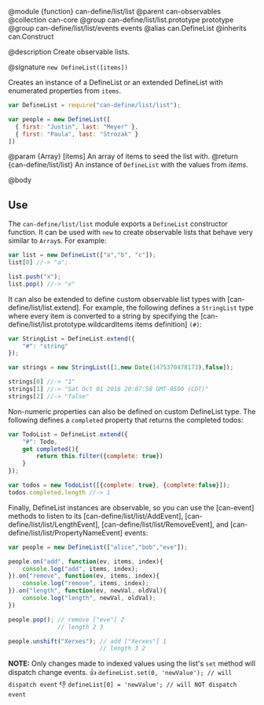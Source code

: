 @module {function} can-define/list/list
@parent can-observables
@collection can-core
@group can-define/list/list.prototype prototype
@group can-define/list/list/events events
@alias can.DefineList
@inherits can.Construct


@description Create observable lists.

@signature `new DefineList([items])`

Creates an instance of a DefineList or an extended DefineList with enumerated properties from `items`.

```js
var DefineList = require("can-define/list/list");

var people = new DefineList([
  { first: "Justin", last: "Meyer" },
  { first: "Paula", last: "Strozak" }
])
```

  @param {Array} [items] An array of items to seed the list with.
  @return {can-define/list/list} An instance of `DefineList` with the values from _items_.

@body

## Use

The `can-define/list/list` module exports a `DefineList` constructor function.  It can be used
with `new` to create observable lists that behave very similar to `Array`s.  For example:

```js
var list = new DefineList(["a","b", "c"]);
list[0] //-> "a";

list.push("x");
list.pop() //-> "x"
```

It can also be extended to define custom observable list types with
[can-define/list/list.extend].  For example, the following defines a `StringList` type
where every item is converted to a string by specifying the [can-define/list/list.prototype.wildcardItems items definition] `(#)`:

```js
var StringList = DefineList.extend({
	"#": "string"
});

var strings = new StringList([1,new Date(1475370478173),false]);

strings[0] //-> "1"
strings[1] //-> "Sat Oct 01 2016 20:07:58 GMT-0500 (CDT)"
strings[2] //-> "false"
```

Non-numeric properties can also be defined on custom DefineList type.  The following
defines a `completed` property that returns the completed todos:

```js
var TodoList = DefineList.extend({
	"#": Todo,
	get completed(){
		return this.filter({complete: true})
	}
});

var todos = new TodoList([{complete: true}, {complete:false}]);
todos.completed.length //-> 1
```

Finally, DefineList instances are observable, so you can use the [can-event]
methods to listen to its [can-define/list/list/AddEvent],
[can-define/list/list/LengthEvent], [can-define/list/list/RemoveEvent],
and [can-define/list/list/PropertyNameEvent] events:

```js
var people = new DefineList(["alice","bob","eve"]);

people.on("add", function(ev, items, index){
	console.log("add", items, index);
}).on("remove", function(ev, items, index){
	console.log("remove", items, index);
}).on("length", function(ev, newVal, oldVal){
	console.log("length", newVal, oldVal);
})

people.pop(); // remove ["eve"] 2
              // length 2 3

people.unshift("Xerxes"); // add ["Xerxes"] 1
                          // length 3 2
```

__NOTE:__ Only changes made to indexed values using the list's `set` method will dispatch change events.
👍  `defineList.set(0, 'newValue'); // will dispatch event`
👎  `defineList[0] = 'newValue'; // will NOT dispatch event`
